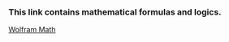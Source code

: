 <h3>This link contains mathematical formulas and logics.</h3>
<a href="https://mathworld.wolfram.com/topics/Algebra.html"> Wolfram Math </a>
